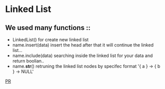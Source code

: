 # Linked List

## We used many functions :: 
* LinkedList() for create new linked list
* name.insert(data) insert the head after that it will continue the linked list...
* name.include(data) searching inside the linked list for your data and return boolian..
* name.__str__() retruning the linked list nodes by specifec format '{ a } -> { b } -> NULL'

[PR](https://github.com/Hamza-Rashed/Python-data-structures-and-algorithms/pull/8)


